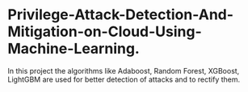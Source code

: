 # Privilege-Attack-Detection-And-Mitigation-on-Cloud-Using-Machine-Learning.
In this project the algorithms like Adaboost, Random Forest, XGBoost, LightGBM are used for better detection of attacks and to rectify them.
